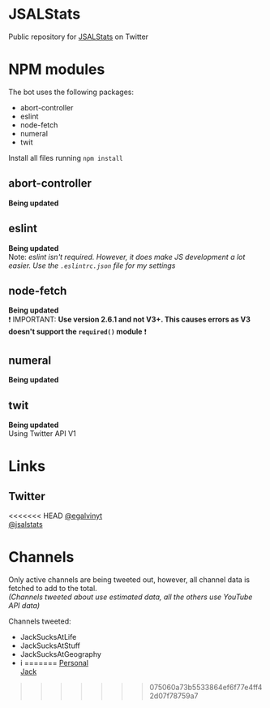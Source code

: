 # JSALStats
Public repository for [JSALStats](https://twitter.com/jsalstats) on Twitter

# NPM modules
The bot uses the following packages:
- abort-controller
- eslint
- node-fetch
- numeral
- twit  

Install all files running `npm install`
## abort-controller
**Being updated**  

## eslint
**Being updated**  
Note: *eslint isn't required. However, it does make JS development a lot easier. Use the `.eslintrc.json` file for my settings*

## node-fetch
**Being updated**  
&#10071; IMPORTANT: **Use version 2.6.1 and not V3+. This causes errors as V3 doesn't support the `required()` module** &#10071;  

## numeral
**Being updated**  

## twit
**Being updated**  
Using Twitter API V1

# Links
## Twitter
<<<<<<< HEAD
[@egalvinyt](https://wwww.twitter.com/egalvinyt)  
[@jsalstats](https://twitter.com/jsalstats)  

# Channels
Only active channels are being tweeted out, however, all channel data is fetched to add to the total.  
*(Channels tweeted about use estimated data, all the others use YouTube API data)*

Channels tweeted:
- JackSucksAtLife
- JackSucksAtStuff
- JackSucksAtGeography
- i
=======
[Personal](https://www.twitter.com/egalvinyt)  
[Jack](https://www.twitter.com/jackmasseywelsh)
>>>>>>> 075060a73b5533864ef6f77e4ff42d07f78759a7

